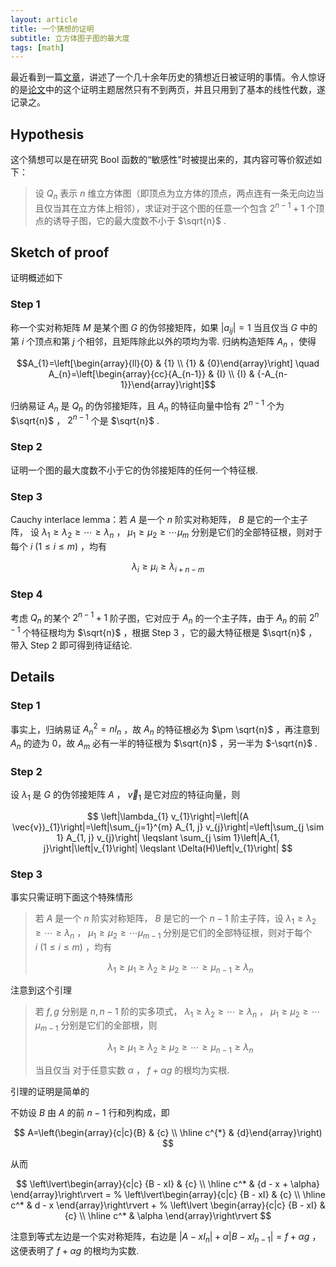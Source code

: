 ```yaml
---
layout: article
title: 一个猜想的证明
subtitle: 立方体图子图的最大度
tags: [math]
---
```


最近看到一篇[文章](https://www.quantamagazine.org/mathematician-solves-computer-science-conjecture-in-two-pages-20190725/)，讲述了一个几十余年历史的猜想近日被证明的事情。令人惊讶的是[论文](https://arxiv.org/abs/1907.00847)中的这个证明主题居然只有不到两页，并且只用到了基本的线性代数，遂记录之。

## Hypothesis
这个猜想可以是在研究 Bool 函数的“敏感性"时被提出来的，其内容可等价叙述如下：
> 设  $Q_n$ 表示  $n$  维立方体图（即顶点为立方体的顶点，两点连有一条无向边当且仅当其在立方体上相邻），求证对于这个图的任意一个包含  $2^{n-1} + 1$  个顶点的诱导子图，它的最大度数不小于 $\sqrt{n}$ .

## Sketch of proof

证明概述如下

### Step 1
称一个实对称矩阵 $M$ 是某个图 $G$ 的伪邻接矩阵，如果 $\lvert a_{ij}\rvert = 1$ 当且仅当 $G$ 中的第 $i$ 个顶点和第 $j$ 个相邻，且矩阵除此以外的项均为零. 归纳构造矩阵 $A_n$ ，使得

$$A_{1}=\left[\begin{array}{ll}{0} & {1} \\ {1} & {0}\end{array}\right] \quad A_{n}=\left[\begin{array}{cc}{A_{n-1}} & {I} \\ {I} & {-A_{n-1}}\end{array}\right]$$

归纳易证 $A_n$ 是 $Q_n$ 的伪邻接矩阵，且 $A_n$ 的特征向量中恰有 $2^{n - 1}$ 个为  $\sqrt{n}$ ， $2^{n - 1}$ 个是  $\sqrt{n}$ . 

### Step 2
证明一个图的最大度数不小于它的伪邻接矩阵的任何一个特征根. 

### Step 3
Cauchy interlace lemma：若 $A$ 是一个 $n$ 阶实对称矩阵， $B$ 是它的一个主子阵，
设 $\lambda_1 \geq \lambda_2 \geq \cdots \geq \lambda_n$ ， $\mu_1 \geq \mu_2 \geq \cdots \mu_m$ 分别是它们的全部特征根，则对于每个 $i\ (1 \leq i \leq m)$ ，均有

$$ \lambda_i \geq \mu_i \geq \lambda_{i + n - m} $$

### Step 4
考虑 $Q_n$ 的某个 $2^{n - 1} + 1$ 阶子图，它对应于 $A_n$ 的一个主子阵，由于 $A_n$ 的前 $2^{n - 1}$ 个特征根均为 $\sqrt{n}$ ，根据 Step 3 ，它的最大特征根是 $\sqrt{n}$ ，带入 Step 2 即可得到待证结论. 

## Details

### Step 1
事实上，归纳易证 $A_n^2 = nI_n$ ，故 $A_n$ 的特征根必为 $\pm \sqrt{n}$ ，再注意到 $A_n$ 的迹为 0，故 $A_m$ 必有一半的特征根为 $\sqrt{n}$ ，另一半为 $-\sqrt{n}$ .

### Step 2
设 $\lambda_1$ 是 $G$ 的伪邻接矩阵 $A$ ， $\vec{v}_1$ 是它对应的特征向量，则

$$
\left|\lambda_{1} v_{1}\right|=\left|(A \vec{v})_{1}\right|=\left|\sum_{j=1}^{m} A_{1, j} v_{j}\right|=\left|\sum_{j \sim 1} A_{1, j} v_{j}\right| \leqslant \sum_{j \sim 1}\left|A_{1, j}\right|\left|v_{1}\right| \leqslant \Delta(H)\left|v_{1}\right|
$$

### Step 3
事实只需证明下面这个特殊情形
> 若 $A$ 是一个 $n$ 阶实对称矩阵， $B$ 是它的一个 $n - 1$ 阶主子阵，设 $\lambda_1 \geq \lambda_2 \geq \cdots \geq \lambda_n$ ， $\mu_1 \geq \mu_2 \geq \cdots \mu_{m - 1}$ 分别是它们的全部特征根，则对于每个 $i\ (1 \leq i \leq m)$ ，均有
> 
> $$ \lambda_1 \geq \mu_1 \geq \lambda_2 \geq \mu_2 \geq \cdots \geq \mu_{n - 1} \geq \lambda_n $$ 

注意到这个引理
> 若 $f, g$ 分别是 $n, n-1$ 阶的实多项式， $\lambda_1 \geq \lambda_2 \geq \cdots \geq \lambda_n$ ， $\mu_1 \geq \mu_2 \geq \cdots \mu_{m - 1}$ 分别是它们的全部根，则
> 
> $$ \lambda_1 \geq \mu_1 \geq \lambda_2 \geq \mu_2 \geq \cdots \geq \mu_{n - 1} \geq \lambda_n $$ 
> 
> 当且仅当 对于任意实数 $\alpha$ ， $f + \alpha g$ 的根均为实根. 

引理的证明是简单的

不妨设 $B$ 由 $A$ 的前 $n - 1$ 行和列构成，即

$$
A=\left(\begin{array}{c|c}{B} & {c} \\ \hline c^{*} & {d}\end{array}\right)
$$

从而

$$
\left\lvert\begin{array}{c|c}
    {B - xI} & {c} \\ \hline 
    c^* & {d - x + \alpha}
\end{array}\right\rvert =
%
\left\lvert\begin{array}{c|c}
    {B - xI} & {c} \\ \hline 
    c^* & d - x 
\end{array}\right\rvert + 
%
\left\lvert \begin{array}{c|c}
    {B - xI} & {c} \\ \hline
    c^* & \alpha 
\end{array}\right\rvert
 $$

 注意到等式左边是一个实对称矩阵，右边是 $\lvert A - xI_n\rvert + \alpha \lvert B - xI_{n - 1} \rvert = f + \alpha g$ ，这便表明了 $f + \alpha g$ 的根均为实数. 